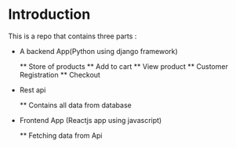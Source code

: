  # Introduction

This is a repo that contains three parts :
 
 * A backend App(Python using django framework)
 
   ** Store of products
   ** Add to cart
   ** View product
   ** Customer Registration
   ** Checkout
   
 * Rest api
 
   ** Contains all  data from database
  
 * Frontend App (Reactjs app using javascript)

   ** Fetching data from Api 

